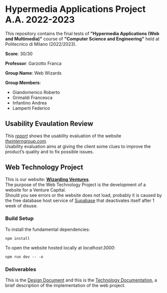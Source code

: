 # Hypermedia Applications Project A.A. 2022-2023

This repository contains the final tests of **"Hypermedia Applications (Web and Multimedia)"** course of **"Computer Science and Engineering"** held at Politecnico di Milano (2022/2023).

**Score**: 30/30

**Professor**: Garzotto Franca

**Group Name**: Web Wizards

**Group Members**:

- Giandomenico Roberto
- Grimaldi Francesca
- Infantino Andrea
- Lamperti Federico

## Usability Evaulation Review

This [_report_](https://github.com/InfantinoAndrea00/hypermedia_project_2023/blob/main/Usability%20Project/Giandomenico_Grimaldi_Infantino_Lamperti_UsabilityReport_16-04-2023.pdf) shows the usability evaluation of the website [_theinterngroup.com_](https://www.theinterngroup.com/).\
Usability evaluation aims at giving the client some clues to improve the product’s quality and to fix possible issues.

## Web Technology Project

This is our website: [**Wizarding Ventures**](https://hypermedia-project-2023.vercel.app/).\
The purpose of the Web Technology Project is the development of a website for a Venture Capital.\
Should you see errors or the website does not load, probably it is caused by the free database host service of [Supabase](https://supabase.com/) that deactivates itself after 1 week of disuse.

### Build Setup

To install the fundamental dependencies:

```
npm install
```

To open the website hosted locally at _localhost:3000_:

```
npm run dev -- -o
```

### Deliverables

This is the [Design Document](https://github.com/InfantinoAndrea00/hypermedia_project_2023/blob/main/website/documentation/Website%20Design%20Report.pdf) and this is the [Technology Documentation](https://github.com/InfantinoAndrea00/hypermedia_project_2023/blob/main/website/documentation/Implementation%20Report.pdf), a brief description of the implementation of the web project.
